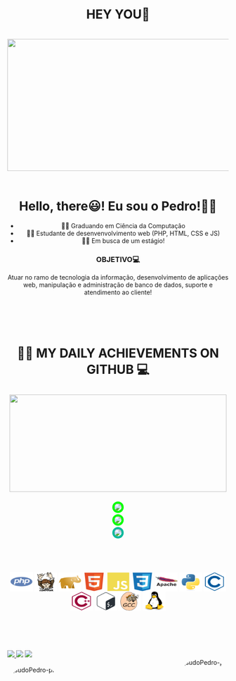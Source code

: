 <header class="gif-image">
  <h1 align="center"> HEY YOU👾</h1>
  <h1 align="center">
    <a>
      <img src="https://github.com/sudoAptIPedro/phpKillJava/blob/main/matrixIsReal.gif" width="800" height="300" frameBorder="0" class="giphy-embed">
    </a>
  </h1>
</header>
<main>
  <div class="container">
  
 <h1 align="center">Hello, there😃! Eu sou o Pedro!🐱‍💻</h1>
 
<div class="sobre">
  <header>
    <nav>
      <ul>
        <li> 👨‍💻 Graduando em Ciência da Computação </li>
        <li> 🐱‍👤 Estudante de desenvenvolvimento web (PHP, HTML, CSS e JS) </li>
        <li> 🐱‍🏍 Em busca de um estágio! </li>
      </ul>
    </nav>
    <aside>
      <article>
         <h1>OBJETIVO💻</h1>
            <p> Atuar no ramo de tecnologia da informação, desenvolvimento de aplicações web, manipulação e administração de banco de dados, suporte e atendimento ao cliente!                  </p>
      </article>
    </aside>
  </header>
   </div>
<br>
  <div align="center" style="display: inline-block;">
    <header>
       <h1>🐱‍💻 MY DAILY ACHIEVEMENTS ON GITHUB 💻</h1>
       <h2 align="center">
        <a>
          <img src="https://github.com/sudoAptIPedro/phpKillJava/blob/main/lordSithVader.gif" width="494" height="221" frameBorder="0" class="giphy-embed">
        </a>
      </h2>
       <a href="https://github.com/sudoAptIPedro">
       <img style="border: 5px solid rgb(9, 255, 0); border-radius:50px;" height="180em" src="https://github-readme-stats.vercel.app/api?username=sudoAptIPedro&show_icons=true&theme=blue-green&include_all_commits=true&count_private=true" />
        <br>
       <img style="border: 5px solid rgb(9, 255, 0); border-radius:50px;" height="180em" src="https://github-readme-stats.vercel.app/api/top-langs/?username=sudoAptIPedro&layout=compact&langs_count=7&theme=blue-green" />
       <br>
       <img style="border: 5px solid rgb(14, 185, 157); border-radius:50px;" height="30em" src="https://img.shields.io/github/followers/sudoAptIPedro.svg?style=social&label=Follow&maxAge=2592000" /> </a>
    </header>
  </div>
  
  <br>
  
<div style="display: inline_block"><br>
  <header>
    <img align="center" alt="sudoPedro-PHP" height="44" width="52" src="https://raw.githubusercontent.com/devicons/devicon/master/icons/php/php-plain.svg"/>
    <img align="center" alt="sudoPedro-COMPOSER" height="43" width="51" src="https://raw.githubusercontent.com/devicons/devicon/master/icons/composer/composer-original.svg"/>
    <img align="center" alt="sudoPedro-COMPOSER2" height="43" width="51" src="https://raw.githubusercontent.com/devicons/devicon/master/icons/ceylon/ceylon-original.svg">
    <img align="center" alt="sudoPedro-HTML" height="43" width="51" src="https://raw.githubusercontent.com/devicons/devicon/master/icons/html5/html5-original.svg">
    <img align="center" alt="sudoPedro-JAVASCRIPT" height="43" width="51" src="https://raw.githubusercontent.com/devicons/devicon/master/icons/javascript/javascript-plain.svg">
    <img align="center" alt="sudoPedro-CSS" height="43" width="51" src="https://raw.githubusercontent.com/devicons/devicon/master/icons/css3/css3-original.svg">
    <img align="center" alt="sudoPedro-Apache" height="43" width="51" src="https://raw.githubusercontent.com/devicons/devicon/master/icons/apache/apache-original-wordmark.svg">
    <img align="center" alt="sudoPedro-Python" height="43" width="51" src="https://raw.githubusercontent.com/devicons/devicon/master/icons/python/python-original.svg">
    <img align="center" alt="sudoPedro-C" height="43" width="51" src="https://raw.githubusercontent.com/devicons/devicon/master/icons/c/c-line.svg"/>
    <img align="center" alt="sudoPedro-C++" height="43" width="51" src="https://raw.githubusercontent.com/devicons/devicon/master/icons/cplusplus/cplusplus-line.svg"/>
    <img align="center" alt="sudoPedro-BASH" height="43" width="51" src="https://raw.githubusercontent.com/devicons/devicon/master/icons/bash/bash-plain.svg"/>
    <img align="center" alt="sudoPedro-gnu" height="43" width="51" src="https://raw.githubusercontent.com/devicons/devicon/master/icons/gcc/gcc-original.svg">
    <img align="center" alt="sudoPedro-linux" height="44" width="52" src="https://raw.githubusercontent.com/devicons/devicon/master/icons/linux/linux-original.svg">
  </header>
</div>
   <br>
   <br>
  <div> 
    <footer>
      <a href="tel:21971292477" target="_blank"><img src="https://img.shields.io/badge/WhatsApp-25D366?style=for-the-badge&logo=whatsapp&logoColor=white" target="_blank">  </a>
      <a href="mailto:2003arthurdacosta8@gmail.com" target="_blank"><img src="https://img.shields.io/badge/Gmail-D14836?style=for-the-badge&logo=gmail&logoColor=white" target="_blank"></a>
      <a href="https://www.linkedin.com/in/pedro-arthur-5518721a5" target="_blank"><img src="https://img.shields.io/badge/LinkedIn-0077B5?style=for-the-badge&logo=linkedin&logoColor=white" target="_blank"></a>
      <br>
      <img align="right" alt="sudoPedro-pic" height="154" style="border-radius:50px;" src="https://github.com/sudoAptIPedro/phpKillJava/blob/main/meProfilePic.gif">
      <br>
      <img align="left" alt="sudoPedro-pic2" height="154" style="border-radius:50px;" src="https://github.com/sudoAptIPedro/phpKillJava/blob/main/myLovenk.gif">
    </footer>  
  </div>
  </div>
  </main>
